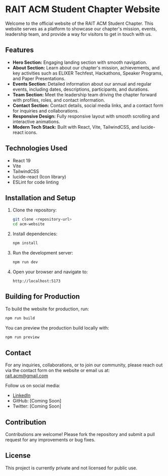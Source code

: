# RAIT ACM Student Chapter Website

Welcome to the official website of the RAIT ACM Student Chapter. This website serves as a platform to showcase our chapter's mission, events, leadership team, and provide a way for visitors to get in touch with us.

## Features

- **Hero Section:** Engaging landing section with smooth navigation.
- **About Section:** Learn about our chapter's mission, achievements, and key activities such as ELIXER Techfest, Hackathons, Speaker Programs, and Paper Presentations.
- **Events Section:** Detailed information about our annual and regular events, including dates, descriptions, participants, and durations.
- **Team Section:** Meet the leadership team driving the chapter forward with profiles, roles, and contact information.
- **Contact Section:** Contact details, social media links, and a contact form for inquiries and collaborations.
- **Responsive Design:** Fully responsive layout with smooth scrolling and interactive animations.
- **Modern Tech Stack:** Built with React, Vite, TailwindCSS, and lucide-react icons.

## Technologies Used

- React 19
- Vite
- TailwindCSS
- lucide-react (Icon library)
- ESLint for code linting

## Installation and Setup

1. Clone the repository:
   ```bash
   git clone <repository-url>
   cd acm-website
   ```

2. Install dependencies:
   ```bash
   npm install
   ```

3. Run the development server:
   ```bash
   npm run dev
   ```

4. Open your browser and navigate to:
   ```
   http://localhost:5173
   ```

## Building for Production

To build the website for production, run:

```bash
npm run build
```

You can preview the production build locally with:

```bash
npm run preview
```

## Contact

For any inquiries, collaborations, or to join our community, please reach out via the contact form on the website or email us at:  
rait.acm@gmail.com

Follow us on social media:  
- [LinkedIn](https://in.linkedin.com/company/rait-acm-student-chapter)  
- GitHub: [Coming Soon]  
- Twitter: [Coming Soon]

## Contribution

Contributions are welcome! Please fork the repository and submit a pull request for any improvements or bug fixes.

## License

This project is currently private and not licensed for public use.
